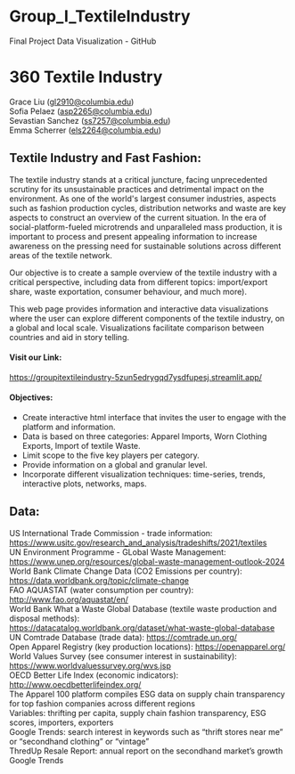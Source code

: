# Group_I_TextileIndustry
Final Project Data Visualization - GitHub

# 360 Textile Industry

Grace Liu (gl2910@columbia.edu)   
Sofia Pelaez (asp2265@columbia.edu)  
Sevastian Sanchez (ss7257@columbia.edu)  
Emma Scherrer (els2264@columbia.edu)  

## Textile Industry and Fast Fashion:   

The textile industry stands at a critical juncture, facing unprecedented scrutiny for its unsustainable practices and detrimental impact on the environment. As one of the world's largest consumer industries, aspects such as fashion production cycles, distribution networks and waste are key aspects to construct an overview of the current situation. In the era of social-platform-fueled microtrends and unparalleled mass production, it is important to process and present appealing information to increase awareness on the pressing need for sustainable solutions across different areas of the textile network. 

Our objective is to create a sample overview of the textile industry with a critical perspective, including data from different topics: import/export share, waste exportation, consumer behaviour, and much more).   

This web page provides information and interactive data visualizations where the user can explore different components of the textile industry, on a global and local scale. Visualizations facilitate comparison between countries and aid in story telling. 

#### Visit our Link: 
https://groupitextileindustry-5zun5edrygqd7ysdfupesj.streamlit.app/ 

#### Objectives:  

- Create interactive html interface that invites the user to engage with the platform and information.
- Data is based on three categories: Apparel Imports, Worn Clothing Exports, Import of textile Waste. 
- Limit scope to the five key players per category.
- Provide information on a global and granular level. 
- Incorporate different visualization techniques: time-series, trends, interactive plots, networks, maps.  

## Data: 

US International Trade Commission - trade information: https://www.usitc.gov/research_and_analysis/tradeshifts/2021/textiles   
UN Environment Programme - GLobal Waste Management:  
https://www.unep.org/resources/global-waste-management-outlook-2024   
World Bank Climate Change Data (CO2 Emissions per country): https://data.worldbank.org/topic/climate-change  
​​FAO AQUASTAT (water consumption per country):  
http://www.fao.org/aquastat/en/  
World Bank What a Waste Global Database (textile waste production and disposal methods):  
https://datacatalog.worldbank.org/dataset/what-waste-global-database  
UN Comtrade Database (trade data): https://comtrade.un.org/  
​​Open Apparel Registry (key production locations): https://openapparel.org/  
World Values Survey (see consumer interest in sustainability): https://www.worldvaluessurvey.org/wvs.jsp  
OECD Better Life Index (economic indicators): http://www.oecdbetterlifeindex.org/  
The Apparel 100 platform compiles ESG data on supply chain transparency for top fashion companies across different regions  
Variables: thrifting per capita, supply chain fashion transparency, ESG scores, importers, exporters   
Google Trends: search interest in keywords such as “thrift stores near me” or “secondhand clothing” or “vintage”  
ThredUp Resale Report: annual report on the secondhand market’s growth  
Google Trends   
